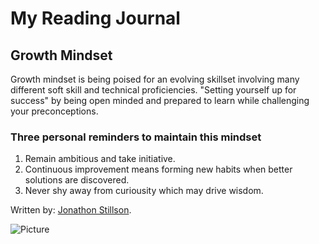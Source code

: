# My Reading Journal

## Growth Mindset
Growth mindset is being poised for an evolving skillset involving many different soft skill and technical proficiencies. 
"Setting yourself up for success" by being open minded and prepared to learn while challenging your preconceptions.

### Three personal reminders to maintain this mindset
1. Remain ambitious and take initiative.
2. Continuous improvement means forming new habits when better solutions are discovered.
3. Never shy away from curiousity which may drive wisdom. 

Written by: [Jonathon Stillson](https://www.github.com/Navelfuzz77).

![Picture](../reading-notes/IMG_20190219_144501~2.jpg)
